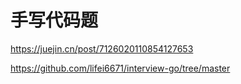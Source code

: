 # 手写代码题

https://juejin.cn/post/7126020110854127653

https://github.com/lifei6671/interview-go/tree/master